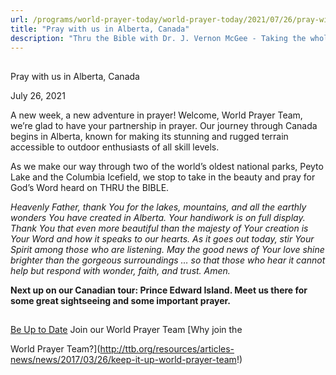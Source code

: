 ```yaml
---
url: /programs/world-prayer-today/world-prayer-today/2021/07/26/pray-with-us-in-alberta-canada
title: "Pray with us in Alberta, Canada"
description: "Thru the Bible with Dr. J. Vernon McGee - Taking the whole Word to the whole world"
---
```







## 
 Pray with us in Alberta, Canada


July 26, 2021




A new week, a new adventure in prayer! Welcome, World Prayer Team, we’re glad to have your partnership in prayer. Our journey through Canada begins in Alberta, known for making its stunning and rugged terrain accessible to outdoor enthusiasts of all skill levels. 

 As we make our way through two of the world’s oldest national parks, Peyto Lake and the Columbia Icefield, we stop to take in the beauty and pray for God’s Word heard on THRU the BIBLE. 

 *Heavenly Father, thank You for the lakes, mountains, and all the earthly wonders You have created in Alberta. Your handiwork is on full display. Thank You that even more beautiful than the majesty of Your creation is Your Word and how it speaks to our hearts. As it goes out today, stir Your Spirit among those who are listening. May the good news of Your love shine brighter than the gorgeous surroundings … so that those who hear it cannot help but respond with wonder, faith, and trust. Amen.*

 **Next up on our Canadian tour: Prince Edward Island. Meet us there for some great sightseeing and some important prayer.**







## 




[Be Up to Date](http://feeds.feedburner.com/WorldPrayerToday "World Prayer Today RSS Feed")
Join our World Prayer Team
[Why join the  

World Prayer Team?](http://ttb.org/resources/articles-news/news/2017/03/26/keep-it-up-world-prayer-team!)




